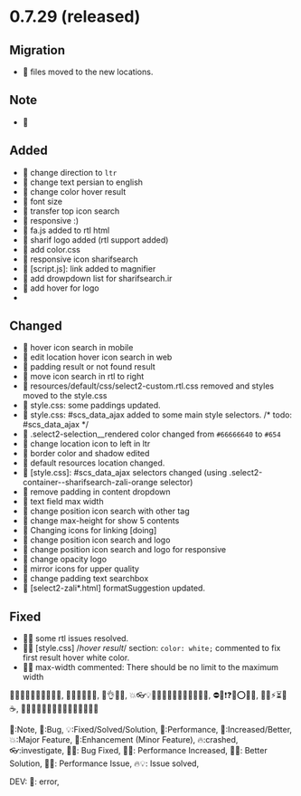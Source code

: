 # 0.7.29 (released)

## Migration

* 🚧 files moved to the new locations.

## Note

* 🚨

## Added

* 🎈 change direction to `ltr`
* 🎈 change text persian to english
* 🎈 change color hover result
* 🎈 font size
* 🎈 transfer top icon search
* 🎈 responsive :)
* 🎈 fa.js added to rtl html
* 🎈 sharif logo added (rtl support added)
* 🎈 add color.css 
* 🎈 responsive icon sharifsearch
* 🎈 [script.js]: link added to magnifier
* 🎈 add drowpdown list for sharifsearch.ir
* 🎈 add hover for logo
* 

## Changed

* 🔷 hover icon search in mobile
* 🔷 edit location hover icon search in web
* 🔷 padding result or not found result
* 🔷 move icon search in rtl to right
* 🔷 resources/default/css/select2-custom.rtl.css removed and styles moved to the style.css
* 🔷 style.css: some paddings updated.
* 🔷 style.css: #scs_data_ajax added to some main style selectors.
  /* todo: #scs_data_ajax */
* 🔷 .select2-selection__rendered color changed from `#66666640` to `#654`
* 🔷 change location icon to left in ltr
* 🔷 border color and shadow edited
* 🔷 default resources location changed.
* 🔷 [style.css]: #scs_data_ajax selectors changed (using .select2-container--sharifsearch-zali-orange selector)
* 🔷 remove padding in content dropdown
* 🔷 text field max width
* 🔷 change position icon search with other tag
* 🔷 change max-height for show 5 contents
* 🔷 Changing icons for linking [doing]
* 🔷 change position icon search and logo
* 🔷 change position icon search and logo for responsive
* 🔷 change opacity logo
* 🔷 mirror icons for upper quality
* 🔷 change padding text searchbox
* 🔷 [select2-zali*.html] formatSuggestion updated.

## Fixed

* 🐛💡 some rtl issues resolved.
* 🐛💡 [style.css] /*hover result*/ section: `color: white;` commented to fix first result hover white color.
* 🐛💡 max-width commented: There should be no limit to the maximum width

🤸😂😉😋😜🤪😄😁😇🤩, 🤕🤔🙄😬😶😳, 🤲👌👏🤞, 💥👓💡🚀🎉🎯🥇🎃🎁🎈🔴🔵🔶🔷, ⛔🛑❗❓❌⭕✅❎, 🚨🚧⚡⏳🔥☕,
🌵🍀🌱🌿🌲🌳🍁🍂🐛🐢🦎🐥🐣🐌🦀

🚨:Note, 🐛:Bug, 💡:Fixed/Solved/Solution, 🎯:Performance, 🚀:Increased/Better, 💥:Major Feature, 🎈:Enhancement (Minor
Feature), 🔥:crashed, 👓:investigate, 🐛💡: Bug Fixed, 🎯🚀: Performance Increased, 🚀💡: Better Solution, 🎯🔥:
Performance Issue, 🔥💡: Issue solved,

DEV: 🛑: error, 
